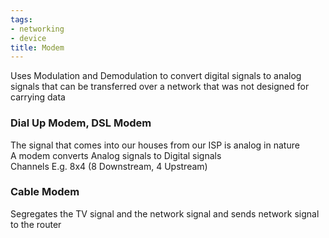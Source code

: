 ```yaml
---
tags:
- networking
- device
title: Modem
---
```


Uses Modulation and Demodulation to convert digital signals to analog signals that can be transferred over a network that was not designed for carrying data  

### Dial Up Modem, DSL Modem

The signal that comes into our houses from our ISP is analog in nature  
A modem converts Analog signals to Digital signals  
Channels E.g. 8x4 (8 Downstream, 4 Upstream)

### Cable Modem

Segregates the TV signal and the network signal and sends network signal to the router